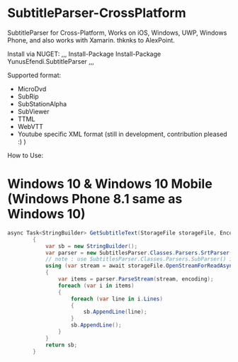 # SubtitleParser-CrossPlatform
SubtitleParser for Cross-Platform, Works on iOS, Windows, UWP, Windows Phone, and also works with Xamarin.
thknks to AlexPoint.

Install via NUGET:
,,,
Install-Package Install-Package YunusEfendi.SubtitleParser
,,,

Supported format:
- MicroDvd
- SubRip
- SubStationAlpha
- SubViewer
- TTML
- WebVTT
- Youtube specific XML format (still in development, contribution pleased :) )

How to Use:
# Windows 10 & Windows 10 Mobile (Windows Phone 8.1 same as Windows 10)
```csharp
async Task<StringBuilder> GetSubtitleText(StorageFile storageFile, Encoding encoding)
        {
            var sb = new StringBuilder();
            var parser = new SubtitlesParser.Classes.Parsers.SrtParser();
            // note : use SubtitlesParser.Classes.Parsers.SubParser() if you don't specift the format
            using (var stream = await storageFile.OpenStreamForReadAsync())
            {
                var items = parser.ParseStream(stream, encoding);
                foreach (var i in items)
                {
                    foreach (var line in i.Lines)
                    {
                        sb.AppendLine(line);
                    }
                    sb.AppendLine();
                }
            }
            return sb;
        }
